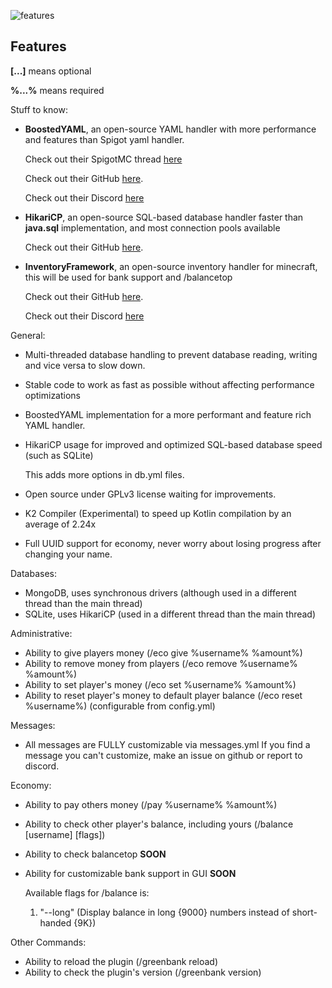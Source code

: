 ![features](https://user-images.githubusercontent.com/49708496/213881214-ffce668a-34ec-4c93-9036-d1cd12193b3d.png)
## Features

**[...]** means optional

**%...%** means required

Stuff to know:
- **BoostedYAML**, an open-source YAML handler with more performance and features than Spigot yaml handler.
 
  Check out their SpigotMC thread [here](https://www.spigotmc.org/threads/%E2%9A%A1boostedyaml-feature-rich-library-write-once-run-everywhere-updater-comments-and-more-%E2%9A%A1.545585/)
  
  Check out their GitHub [here](https://github.com/dejvokep/boosted-yaml).
  
  Check out their Discord [here](https://discord.gg/kj7rDDraCr)
- **HikariCP**, an open-source SQL-based database handler faster than **java.sql** implementation, and most connection pools available
  
  Check out their GitHub [here](https://github.com/brettwooldridge/HikariCP).
- **InventoryFramework**, an open-source inventory handler for minecraft, this will be used for bank support and /balancetop
  
  Check out their GitHub [here](https://github.com/stefvanschie/IF).
  
  Check out their Discord [here](https://discord.gg/4KtKJB5eJj)

General:
- Multi-threaded database handling to prevent database reading, writing and vice versa to slow down.
- Stable code to work as fast as possible without affecting performance optimizations
- BoostedYAML implementation for a more performant and feature rich YAML handler.
- HikariCP usage for improved and optimized SQL-based database speed (such as SQLite)

  This adds more options in db.yml files.
- Open source under GPLv3 license waiting for improvements.
- K2 Compiler (Experimental) to speed up Kotlin compilation by an average of 2.24x 
- Full UUID support for economy, never worry about losing progress after changing your name.
  
Databases:
- MongoDB, uses synchronous drivers (although used in a different thread than the main thread)
- SQLite, uses HikariCP (used in a different thread than the main thread)

Administrative:
- Ability to give players money (/eco give %username% %amount%)
- Ability to remove money from players (/eco remove %username% %amount%)
- Ability to set player's money (/eco set %username% %amount%)
- Ability to reset player's money to default player balance (/eco reset %username%) (configurable from config.yml)
  
Messages:
- All messages are FULLY customizable via messages.yml
  If you find a message you can't customize, make an issue on github or report to discord.
  
Economy:
- Ability to pay others money (/pay %username% %amount%)
- Ability to check other player's balance, including yours (/balance [username] [flags])
- Ability to check balancetop **SOON**
- Ability for customizable bank support in GUI **SOON**
  
  Available flags for /balance is: 
  1. "--long" (Display balance in long {9000} numbers instead of short-handed {9K})

Other Commands:
- Ability to reload the plugin (/greenbank reload)
- Ability to check the plugin's version (/greenbank version)
